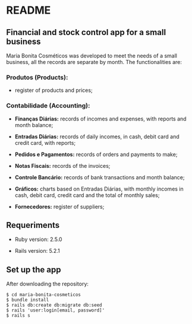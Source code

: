 # README

## Financial and stock control app for a small business

Maria Bonita Cosméticos was developed to meet the needs of a small business, all the records are separate by month. The functionalities are:

### Produtos (Products):

* register of products and prices;

### Contabilidade (Accounting):

* **Finanças Diárias:** records of incomes and expenses, with reports and month balance;

* **Entradas Diárias:** records of daily incomes, in cash, debit card and credit card, with reports;

* **Pedidos e Pagamentos:** records of orders and payments to make;

* **Notas Fiscais:** records of the invoices;

* **Controle Bancário:** records of bank transactions and month balance;

* **Gráficos:** charts based on Entradas Diárias, with monthly incomes in cash, debit card, credit card and the total of monthly sales;

* **Fornecedores:** register of suppliers;

## Requeriments

* Ruby version: 2.5.0

* Rails version: 5.2.1

## Set up the app

After downloading the repository:

    $ cd maria-bonita-cosmeticos
    $ bundle install
    $ rails db:create db:migrate db:seed
    $ rails 'user:login[email, password]'
    $ rails s
